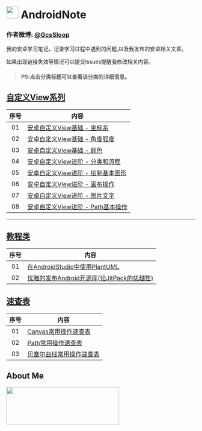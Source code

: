 # <img src="http://ww2.sinaimg.cn/large/005Xtdi2jw1f2jtcc1bpsj30740740sy.jpg" width=32 /> AndroidNote
### 作者微博: [@GcsSloop](http://weibo.com/GcsSloop)

我的安卓学习笔记，记录学习过程中遇到的问题,以及我发布的安卓相关文章。

如果出现链接失效等情况可以提交Issues提醒我修改相关内容。

> #### PS:点击分类标题可以查看该分类的详细信息。 

## [自定义View系列](https://github.com/GcsSloop/AndroidNote/tree/master/CustomView)
 
 序号 | 内容
:----:|---------
  01  | [安卓自定义View基础 - 坐标系](https://github.com/GcsSloop/AndroidNote/blob/master/CustomView/Base/%5B1%5DCoordinateSystem.md)
  02  | [安卓自定义View基础 - 角度弧度](https://github.com/GcsSloop/AndroidNote/blob/master/CustomView/Base/%5B2%5DAngleAndRadian.md)
  03  | [安卓自定义View基础 - 颜色](https://github.com/GcsSloop/AndroidNote/blob/master/CustomView/Base/%5B3%5DColor.md)
  04  | [安卓自定义View进阶 - 分类和流程](https://github.com/GcsSloop/AndroidNote/blob/master/CustomView/Advance/%5B1%5DCustomViewProcess.md)
  05  | [安卓自定义View进阶 - 绘制基本图形](https://github.com/GcsSloop/AndroidNote/blob/master/CustomView/Advance/%5B2%5DCanvas_BasicGraphics.md)
  06  | [安卓自定义View进阶 - 画布操作](https://github.com/GcsSloop/AndroidNote/blob/master/CustomView/Advance/%5B3%5DCanvas_Convert.md)
  07  | [安卓自定义View进阶 - 图片文字](https://github.com/GcsSloop/AndroidNote/blob/master/CustomView/Advance/%5B4%5DCanvas_PictureText.md)
  08  | [安卓自定义View进阶 - Path基本操作](https://github.com/GcsSloop/AndroidNote/blob/master/CustomView/Advance/%5B5%5DPath_Basic.md)
    
 ******

## [教程类](https://github.com/GcsSloop/AndroidNote/tree/master/Course)

序号 | 内容
:---:|--------
 01  | [在AndroidStudio中使用PlantUML](https://github.com/GcsSloop/AndroidNote/blob/master/Course/HowToUsePlantUMLInAS.md)
 02  | [优雅的发布Android开源库(论JitPack的优越性)](https://github.com/GcsSloop/AndroidNote/blob/master/Course/ReleaseLibraryByJitPack.md)

## [速查表](https://github.com/GcsSloop/AndroidNote/tree/master/QuickChart)

序号 | 内容
:---:|---------------
 01  | [Canvas常用操作速查表](https://github.com/GcsSloop/AndroidNote/blob/master/QuickChart/Canvas.md)
 02  | [Path常用操作速查表](https://github.com/GcsSloop/AndroidNote/blob/master/QuickChart/Path.md)
 03  | [贝塞尔曲线常用操作速查表](https://github.com/GcsSloop/AndroidNote/blob/master/QuickChart/Bessel.md)


## About Me

<a href="https://github.com/GcsSloop/SloopBlog/blob/master/FINDME.md" target="_blank"> <img src="http://ww4.sinaimg.cn/large/005Xtdi2gw1f1qn89ihu3j315o0dwwjc.jpg" width=300 height=100 /> </a>

